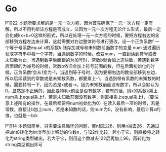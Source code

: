 # Go
P1022 本题所要求解的是一元一次方程，因为首先确保了一元一次方程一定有解，所以不用判断该方程是否成立，又因为一元一次方程无论什么形式，最后一定会化成kx+b=0这样的形式，所以在处理一元一次方程的时候，要把方程右边的全部移到方程左边来计算，这就需要对右边整体符号进行更改，设一个正负系数f  一个等于号系数equal  x的系数k 储存加减号和未知数前面数字的变量 num 通过遍历获取字符串中每一个字符，当遇到数字的时候，改变num，一直到读到符号或者未知数为止，当遇到数字后面跟的为加号时，常数b就会加上这些数，若遇到数字后面跟的为减号的时候，常数b依旧会加上符号前面的数，但在后面初始化的时候，正负系数f会从1变为-1，当遇到等于号时，因为要把右边的数全部移到左边，所以后续读到的常数或是未知数系数，都要乘上-1，当遇到带有系数的未知数的时候，需要特判一下，因为若是x或者-x，因为未知数前面没有数字，所以会默认为0，显然是不正确的，因此要特判x前面是否有数字，若有的话，则x的系数k乘上num乘上equal乘上f，若是未知数前面没有数字，则直接乘上equal乘上f，（要注意上述所有的操作，在最后都要将num初始化为0）在读入最后一项的时候，若是常数，直接让b加上num，若是未知数的话，则num为0，没有影响，最后计算x的值，也就是－b/k 


P1914 本题很简单，只需要注意循环的问题，若n超过26，则用n减去26，先通过把uint8转化为int类型加上移动的位数n，与122作比较，若小于它，则直接将之转化为string类型输出，若大于它，则用这个数减去122后再加上96，再转化为string类型输出即可
